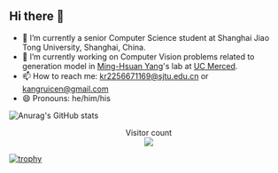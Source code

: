 ## Hi there 👋

- 🌱 I’m currently a senior Computer Science student at Shanghai Jiao Tong University, Shanghai, China.
- 🔭 I’m currently working on Computer Vision problems related to generation model in [Ming-Hsuan Yang](https://faculty.ucmerced.edu/mhyang/)'s lab at [UC Merced](https://www.ucmerced.edu/).
- 📫 How to reach me: kr2256671169@sjtu.edu.cn or kangruicen@gmail.com
- 😄 Pronouns: he/him/his

![Anurag's GitHub stats](https://github-readme-stats.vercel.app/api?username=Kr-Panghu&show_icons=true&theme=radical)

<p align="center"> 
  Visitor count<br>
  <img src="https://profile-counter.glitch.me/Kr-Panghu/count.svg" />
</p>

[![trophy](https://github-profile-trophy.vercel.app/?username=Kr-Panghu&theme=onedark)](https://github.com/ryo-ma/github-profile-trophy)

